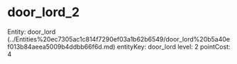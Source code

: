 # door_lord_2

Entity: door_lord (../Entities%20ec7305ac1c814f7290ef03a1b62b6549/door_lord%20b5a40ef013b84aeea5009b4ddbb66f6d.md)
entityKey: door_lord
level: 2
pointCost: 4

[](door_lord_2%2083f456d81cc14f4ab4e835630292b45f/Untitled%20dca1b4c033274dddb0350dad6c716e74.md)